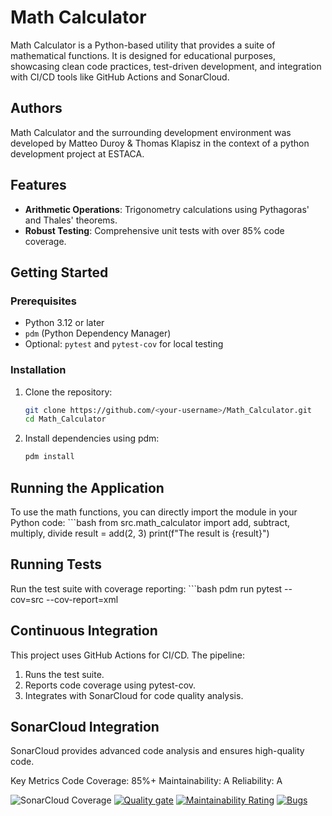 # Math Calculator

Math Calculator is a Python-based utility that provides a suite of mathematical functions. It is designed for educational purposes, showcasing clean code practices, test-driven development, and integration with CI/CD tools like GitHub Actions and SonarCloud.

## Authors

Math Calculator and the surrounding development environment was developed by Matteo Duroy & Thomas Klapisz in the context of a python development project at ESTACA.

## Features

- **Arithmetic Operations**: Trigonometry calculations using Pythagoras' and Thales' theorems.
- **Robust Testing**: Comprehensive unit tests with over 85% code coverage.

## Getting Started

### Prerequisites

- Python 3.12 or later
- `pdm` (Python Dependency Manager)
- Optional: `pytest` and `pytest-cov` for local testing

### Installation

1. Clone the repository:
   ```bash
   git clone https://github.com/<your-username>/Math_Calculator.git
   cd Math_Calculator


2. Install dependencies using pdm:
    ```bash
    pdm install

## Running the Application
To use the math functions, you can directly import the module in your Python code:
    ```bash
    from src.math_calculator import add, subtract, multiply, divide
    result = add(2, 3)
    print(f"The result is {result}")

## Running Tests
Run the test suite with coverage reporting:
    ```bash
    pdm run pytest --cov=src --cov-report=xml

## Continuous Integration

This project uses GitHub Actions for CI/CD. The pipeline:

1. Runs the test suite.
2. Reports code coverage using pytest-cov.
3. Integrates with SonarCloud for code quality analysis.

## SonarCloud Integration

SonarCloud provides advanced code analysis and ensures high-quality code. 

Key Metrics
Code Coverage: 85%+
Maintainability: A
Reliability: A

![SonarCloud Coverage](https://sonarcloud.io/api/project_badges/measure?project=mduroy_Math_Calculator&metric=coverage)
[![Quality gate](https://sonarcloud.io/api/project_badges/quality_gate?project=mduroy_Math_Calculator)](https://sonarcloud.io/summary/new_code?id=mduroy_Math_Calculator)
[![Maintainability Rating](https://sonarcloud.io/api/project_badges/measure?project=mduroy_Math_Calculator&metric=sqale_rating)](https://sonarcloud.io/summary/new_code?id=mduroy_Math_Calculator)
[![Bugs](https://sonarcloud.io/api/project_badges/measure?project=mduroy_Math_Calculator&metric=bugs)](https://sonarcloud.io/summary/new_code?id=mduroy_Math_Calculator)
